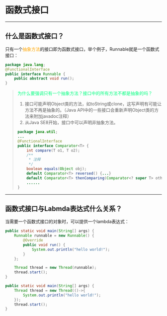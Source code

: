 # 函数式接口

---

## 什么是函数式接口？

只有一个<font color = orange>抽象方法</font>的接口即为函数式接口，举个例子，Runnable就是一个函数式接口：

```java
package java.lang;
@FunctionalInterface
public interface Runnable {
    public abstract void run();
}
```

> <font color = #00FF7F> 为什么要强调只有一个抽象方法？接口中的所有方法不都是抽象的吗？</font>
>
> 1. 接口可能声明Object类的方法，如toString或clone，这写声明有可能让方法不再是抽象的。（Java API中的一些接口会重新声明Object类的方法来附加javadoc注释）
> 2. 从Java SE8开始，接口中可以声明非抽象方法。
>
> ```java
> package java.util;
> ...
> @FunctionalInterface
> public interface Comparator<T> {
>     int compare(T o1, T o2);
>     /**
>      * 注释
>      */
>     boolean equals(Object obj);
>     default Comparator<T> reversed() {...}
>     default Comparator<T> thenComparing(Comparator<? super T> other) {...}
>     ......
> }
> ```

---

## 函数式接口与Labmda表达式什么关系？

当需要一个函数式接口的对象时，可以提供一个lambda表达式：

```java
public static void main(String[] args) {
    Runnable runnable = new Runnable() {
        @Override
        public void run() {
            System.out.println("hello world!");
        }
    };

    Thread thread = new Thread(runnable);
    thread.start();
}
```

```java
public static void main(String[] args) {
    Thread thread = new Thread(()->{
        System.out.println("hello world!");
    });
    thread.start();
}
```